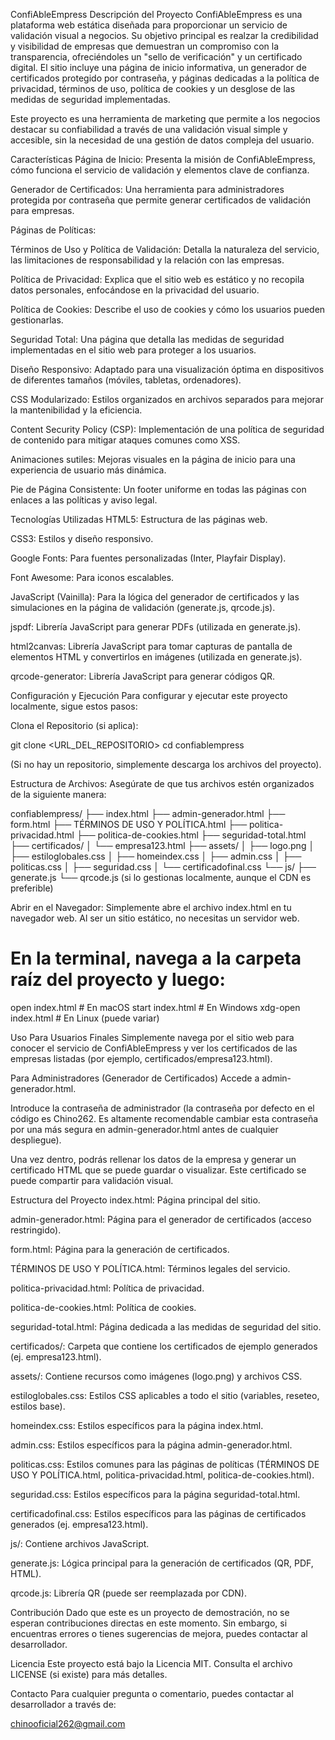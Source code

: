 ConfiAbleEmpress
Descripción del Proyecto
ConfiAbleEmpress es una plataforma web estática diseñada para proporcionar un servicio de validación visual a negocios. Su objetivo principal es realzar la credibilidad y visibilidad de empresas que demuestran un compromiso con la transparencia, ofreciéndoles un "sello de verificación" y un certificado digital. El sitio incluye una página de inicio informativa, un generador de certificados protegido por contraseña, y páginas dedicadas a la política de privacidad, términos de uso, política de cookies y un desglose de las medidas de seguridad implementadas.

Este proyecto es una herramienta de marketing que permite a los negocios destacar su confiabilidad a través de una validación visual simple y accesible, sin la necesidad de una gestión de datos compleja del usuario.

Características
Página de Inicio: Presenta la misión de ConfiAbleEmpress, cómo funciona el servicio de validación y elementos clave de confianza.

Generador de Certificados: Una herramienta para administradores protegida por contraseña que permite generar certificados de validación para empresas.

Páginas de Políticas:

Términos de Uso y Política de Validación: Detalla la naturaleza del servicio, las limitaciones de responsabilidad y la relación con las empresas.

Política de Privacidad: Explica que el sitio web es estático y no recopila datos personales, enfocándose en la privacidad del usuario.

Política de Cookies: Describe el uso de cookies y cómo los usuarios pueden gestionarlas.

Seguridad Total: Una página que detalla las medidas de seguridad implementadas en el sitio web para proteger a los usuarios.

Diseño Responsivo: Adaptado para una visualización óptima en dispositivos de diferentes tamaños (móviles, tabletas, ordenadores).

CSS Modularizado: Estilos organizados en archivos separados para mejorar la mantenibilidad y la eficiencia.

Content Security Policy (CSP): Implementación de una política de seguridad de contenido para mitigar ataques comunes como XSS.

Animaciones sutiles: Mejoras visuales en la página de inicio para una experiencia de usuario más dinámica.

Pie de Página Consistente: Un footer uniforme en todas las páginas con enlaces a las políticas y aviso legal.

Tecnologías Utilizadas
HTML5: Estructura de las páginas web.

CSS3: Estilos y diseño responsivo.

Google Fonts: Para fuentes personalizadas (Inter, Playfair Display).

Font Awesome: Para iconos escalables.

JavaScript (Vainilla): Para la lógica del generador de certificados y las simulaciones en la página de validación (generate.js, qrcode.js).

jspdf: Librería JavaScript para generar PDFs (utilizada en generate.js).

html2canvas: Librería JavaScript para tomar capturas de pantalla de elementos HTML y convertirlos en imágenes (utilizada en generate.js).

qrcode-generator: Librería JavaScript para generar códigos QR.

Configuración y Ejecución
Para configurar y ejecutar este proyecto localmente, sigue estos pasos:

Clona el Repositorio (si aplica):

git clone <URL_DEL_REPOSITORIO>
cd confiablempress

(Si no hay un repositorio, simplemente descarga los archivos del proyecto).

Estructura de Archivos: Asegúrate de que tus archivos estén organizados de la siguiente manera:

confiablempress/
├── index.html
├── admin-generador.html
├── form.html
├── TÉRMINOS DE USO Y POLÍTICA.html
├── politica-privacidad.html
├── politica-de-cookies.html
├── seguridad-total.html
├── certificados/
│   └── empresa123.html
├── assets/
│   ├── logo.png
│   ├── estiloglobales.css
│   ├── homeindex.css
│   ├── admin.css
│   ├── politicas.css
│   ├── seguridad.css
│   └── certificadofinal.css
└── js/
    ├── generate.js
    └── qrcode.js (si lo gestionas localmente, aunque el CDN es preferible)

Abrir en el Navegador: Simplemente abre el archivo index.html en tu navegador web. Al ser un sitio estático, no necesitas un servidor web.

# En la terminal, navega a la carpeta raíz del proyecto y luego:
open index.html # En macOS
start index.html # En Windows
xdg-open index.html # En Linux (puede variar)

Uso
Para Usuarios Finales
Simplemente navega por el sitio web para conocer el servicio de ConfiAbleEmpress y ver los certificados de las empresas listadas (por ejemplo, certificados/empresa123.html).

Para Administradores (Generador de Certificados)
Accede a admin-generador.html.

Introduce la contraseña de administrador (la contraseña por defecto en el código es Chino262. Es altamente recomendable cambiar esta contraseña por una más segura en admin-generador.html antes de cualquier despliegue).

Una vez dentro, podrás rellenar los datos de la empresa y generar un certificado HTML que se puede guardar o visualizar. Este certificado se puede compartir para validación visual.

Estructura del Proyecto
index.html: Página principal del sitio.

admin-generador.html: Página para el generador de certificados (acceso restringido).

form.html: Página para la generación de certificados.

TÉRMINOS DE USO Y POLÍTICA.html: Términos legales del servicio.

politica-privacidad.html: Política de privacidad.

politica-de-cookies.html: Política de cookies.

seguridad-total.html: Página dedicada a las medidas de seguridad del sitio.

certificados/: Carpeta que contiene los certificados de ejemplo generados (ej. empresa123.html).

assets/: Contiene recursos como imágenes (logo.png) y archivos CSS.

estiloglobales.css: Estilos CSS aplicables a todo el sitio (variables, reseteo, estilos base).

homeindex.css: Estilos específicos para la página index.html.

admin.css: Estilos específicos para la página admin-generador.html.

politicas.css: Estilos comunes para las páginas de políticas (TÉRMINOS DE USO Y POLÍTICA.html, politica-privacidad.html, politica-de-cookies.html).

seguridad.css: Estilos específicos para la página seguridad-total.html.

certificadofinal.css: Estilos específicos para las páginas de certificados generados (ej. empresa123.html).

js/: Contiene archivos JavaScript.

generate.js: Lógica principal para la generación de certificados (QR, PDF, HTML).

qrcode.js: Librería QR (puede ser reemplazada por CDN).

Contribución
Dado que este es un proyecto de demostración, no se esperan contribuciones directas en este momento. Sin embargo, si encuentras errores o tienes sugerencias de mejora, puedes contactar al desarrollador.

Licencia
Este proyecto está bajo la Licencia MIT. Consulta el archivo LICENSE (si existe) para más detalles.

Contacto
Para cualquier pregunta o comentario, puedes contactar al desarrollador a través de:

chinooficial262@gmail.com